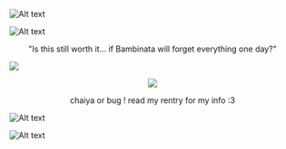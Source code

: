 ![Alt text](https://64.media.tumblr.com/0200a5a48335913e22eaeb59940a357c/tumblr_inline_n37h4cIuCk1qhwjx8.gif)

![Alt text](https://i.ibb.co/YX9v5xZ/1626-C26-F-911-F-456-B-8-CAB-F45600-F0-E091.png)
<p align="center"> 
"Is this still worth it... if Bambinata will forget everything one day?"
</p>
 <img src="https://media.discordapp.net/attachments/731485344972800021/1250483899264536616/Untitled150_20240401162548.png?ex=666c6ce2&is=666b1b62&hm=9f54d05e204ceb59719a98d95d8a4ab271ea5a41e46ba06e635868bbd850b6de&=&format=webp&quality=lossless&width=960&height=388">

 <p align="center">
  <img src="https://barok.crd.co/assets/images/gallery04/766f3b2c_original.gif?v=8cc45fd0">
</p>

 <p align="center"> 
chaiya or bug !
read my rentry for my info :3
</p>

![Alt text](https://i.ibb.co/YX9v5xZ/1626-C26-F-911-F-456-B-8-CAB-F45600-F0-E091.png)

![Alt text](https://64.media.tumblr.com/0200a5a48335913e22eaeb59940a357c/tumblr_inline_n37h4cIuCk1qhwjx8.gif)


